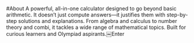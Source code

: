 #About
A powerful, all-in-one calculator designed to go beyond basic arithmetic. It doesn’t just compute answers—it justifies them with step-by-step solutions and explanations. From algebra and calculus to number theory and combi, it tackles a wide range of mathematical topics. Built for curious learners and Olympiad aspirants.￼Enter
